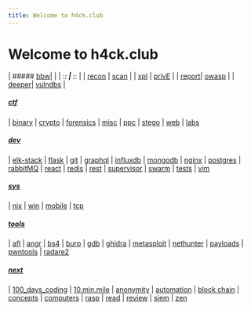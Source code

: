 ```yaml
---
title: Welcome to h4ck.club
---
```

# Welcome to h4ck.club

| ##### [bbw](BBW/BBW.md)|<!-- -->                    |
|         :___:          |       :___:                |
| [recon](BBW/recon.md)  | [scan](BBW/scan.md)        |
| [xpl](BBW/xpl.md)      |  [privE](BBW/privE.md)     |
| [report](BBW/report.md)|  [owasp](BBW/owasp.md)     |
| [deeper](BBW/deeper.md)|  [vulndbs](BBW/vulndbs.md) |

##### [ctf](CTF/CTF.md)
| [binary](CTF/bin/bin.md)
| [crypto](CTF/crypto/crypto.md)
| [forensics](CTF/forensics/forensics.md)
| [misc](CTF/misc/misc.md)
| [ppc](CTF/ppc/ppc.md)
| [stego](CTF/stego/stego.md)
| [web](CTF/web/web.md)
| [labs](CTF/lab/labs.md)

##### [dev](dev/dev.md)
| [elk-stack](dev/elk.md)
| [flask](dev/flask.md)
| [git](dev/git.md)
| [graphql](dev/graphql.md)
| [influxdb](dev/influxdb.md)
| [mongodb](dev/mongodb.md)
| [nginx](dev/nginx.md)
| [postgres](dev/psql.md)
| [rabbitMQ](dev/rabbitMQ.md)
| [react](dev/react.md)
| [redis](dev/redis.md)
| [rest](dev/rest.md)
| [supervisor](dev/supervisor.md)
| [swarm](dev/swarm.md)
| [tests](dev/tests.md)
| [vim](dev/vim.md)

##### [sys](OS/OS.md)
| [nix](OS/nix.md)
| [win](OS/win.md)
| [mobile](OS/mobile.md)
| [tcp](OS/ip.md)

##### [tools](tools/tools.md)
| [afl](tools/afl.md)
| [angr](tools/angr.md)
| [bs4](tools/bs4.md)
| [burp](tools/burp.md)
| [gdb](tools/gdb.md)
| [ghidra](tools/ghidra.md)
| [metasploit](tools/metasploit.md)
| [nethunter](tools/nethunter.md)
| [payloads](tools/payloads.md)
| [pwntools](tools/pwntools.md)
| [radare2](tools/radare2.md)

##### [next](practice/practice.md)
| [100_days_coding](practice/100_days_coding.md)
| [10.min.mile](practice/good.md)
| [anonymity](practice/anon.md)
| [automation](practice/automation.md)
| [block chain](practice/block_chain.md)
| [concepts](practice/concepts.md)
| [computers](practice/CS.md)
| [rasp](practice/rasp.md)
| [read](practice/read.md)
| [review](practice/rev.md)
| [siem](practice/siem.md)
| [zen](practice/zen.md)
